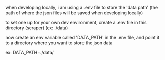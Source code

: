 when developing locally, i am using a .env file to store the 'data path' (the path of where the json files will be saved when developing locally)

to set one up for your own dev environment, create a .env file in this directory (scraper) (ex: ./data)

now create an env variable called 'DATA_PATH' in the .env file, and point it to a directory where you want to store the json data

ex: DATA_PATH=./data/

